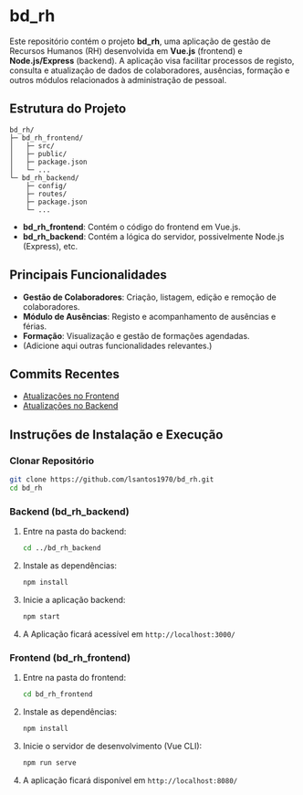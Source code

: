 # bd_rh

Este repositório contém o projeto **bd_rh**, uma aplicação de gestão de Recursos Humanos (RH) desenvolvida em **Vue.js** (frontend) e **Node.js/Express** (backend). A aplicação visa facilitar processos de registo, consulta e atualização de dados de colaboradores, ausências, formação e outros módulos relacionados à administração de pessoal.

## Estrutura do Projeto

```
bd_rh/
├─ bd_rh_frontend/
│   ├─ src/
│   ├─ public/
│   ├─ package.json
│   └─ ...
└─ bd_rh_backend/
    ├─ config/
    ├─ routes/
    ├─ package.json
    └─ ...
```

- **bd_rh_frontend**: Contém o código do frontend em Vue.js.
- **bd_rh_backend**: Contém a lógica do servidor, possivelmente Node.js (Express), etc.

## Principais Funcionalidades

- **Gestão de Colaboradores**: Criação, listagem, edição e remoção de colaboradores.
- **Módulo de Ausências**: Registo e acompanhamento de ausências e férias.
- **Formação**: Visualização e gestão de formações agendadas.
- (Adicione aqui outras funcionalidades relevantes.)

## Commits Recentes

- [Atualizações no Frontend](https://github.com/lsantos1970/bd_rh/commit/4e7a41af882a1388252595e8198c464a0ecdeb40)  
- [Atualizações no Backend](https://github.com/lsantos1970/bd_rh/commit/489b3a0f8523400c736f682603bd39d6b8459223)

## Instruções de Instalação e Execução

### Clonar Repositório

```sh
git clone https://github.com/lsantos1970/bd_rh.git
cd bd_rh
```

### Backend (bd_rh_backend)

1. Entre na pasta do backend:
   ```sh
   cd ../bd_rh_backend
   ```
2. Instale as dependências:
   ```sh
   npm install
   ```
3. Inicie a aplicação backend:
   ```sh
   npm start
   ```
4. A Aplicação ficará acessível em `http://localhost:3000/`

### Frontend (bd_rh_frontend)

1. Entre na pasta do frontend:
   ```sh
   cd bd_rh_frontend
   ```
2. Instale as dependências:
   ```sh
   npm install
   ```
3. Inicie o servidor de desenvolvimento (Vue CLI):
   ```sh
   npm run serve
   ```
4. A aplicação ficará disponível em `http://localhost:8080/`

